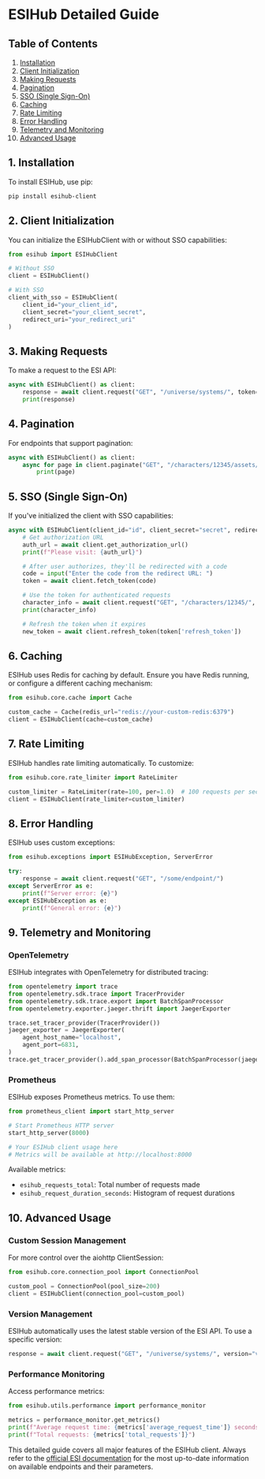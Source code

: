 # ESIHub Detailed Guide

## Table of Contents
1. [Installation](#installation)
2. [Client Initialization](#client-initialization)
3. [Making Requests](#making-requests)
4. [Pagination](#pagination)
5. [SSO (Single Sign-On)](#sso-single-sign-on)
6. [Caching](#caching)
7. [Rate Limiting](#rate-limiting)
8. [Error Handling](#error-handling)
9. [Telemetry and Monitoring](#telemetry-and-monitoring)
10. [Advanced Usage](#advanced-usage)

## 1. Installation

To install ESIHub, use pip:

```bash
pip install esihub-client
```

## 2. Client Initialization

You can initialize the ESIHubClient with or without SSO capabilities:

```python
from esihub import ESIHubClient

# Without SSO
client = ESIHubClient()

# With SSO
client_with_sso = ESIHubClient(
    client_id="your_client_id",
    client_secret="your_client_secret",
    redirect_uri="your_redirect_uri"
)
```

## 3. Making Requests

To make a request to the ESI API:

```python
async with ESIHubClient() as client:
    response = await client.request("GET", "/universe/systems/", token="your_access_token")
    print(response)
```

## 4. Pagination

For endpoints that support pagination:

```python
async with ESIHubClient() as client:
    async for page in client.paginate("GET", "/characters/12345/assets/", token="your_access_token"):
        print(page)
```

## 5. SSO (Single Sign-On)

If you've initialized the client with SSO capabilities:

```python
async with ESIHubClient(client_id="id", client_secret="secret", redirect_uri="uri") as client:
    # Get authorization URL
    auth_url = await client.get_authorization_url()
    print(f"Please visit: {auth_url}")

    # After user authorizes, they'll be redirected with a code
    code = input("Enter the code from the redirect URL: ")
    token = await client.fetch_token(code)

    # Use the token for authenticated requests
    character_info = await client.request("GET", "/characters/12345/", token=token['access_token'])
    print(character_info)

    # Refresh the token when it expires
    new_token = await client.refresh_token(token['refresh_token'])
```

## 6. Caching

ESIHub uses Redis for caching by default. Ensure you have Redis running, or configure a different caching mechanism:

```python
from esihub.core.cache import Cache

custom_cache = Cache(redis_url="redis://your-custom-redis:6379")
client = ESIHubClient(cache=custom_cache)
```

## 7. Rate Limiting

ESIHub handles rate limiting automatically. To customize:

```python
from esihub.core.rate_limiter import RateLimiter

custom_limiter = RateLimiter(rate=100, per=1.0)  # 100 requests per second
client = ESIHubClient(rate_limiter=custom_limiter)
```

## 8. Error Handling

ESIHub uses custom exceptions:

```python
from esihub.exceptions import ESIHubException, ServerError

try:
    response = await client.request("GET", "/some/endpoint/")
except ServerError as e:
    print(f"Server error: {e}")
except ESIHubException as e:
    print(f"General error: {e}")
```

## 9. Telemetry and Monitoring

### OpenTelemetry

ESIHub integrates with OpenTelemetry for distributed tracing:

```python
from opentelemetry import trace
from opentelemetry.sdk.trace import TracerProvider
from opentelemetry.sdk.trace.export import BatchSpanProcessor
from opentelemetry.exporter.jaeger.thrift import JaegerExporter

trace.set_tracer_provider(TracerProvider())
jaeger_exporter = JaegerExporter(
    agent_host_name="localhost",
    agent_port=6831,
)
trace.get_tracer_provider().add_span_processor(BatchSpanProcessor(jaeger_exporter))
```

### Prometheus

ESIHub exposes Prometheus metrics. To use them:

```python
from prometheus_client import start_http_server

# Start Prometheus HTTP server
start_http_server(8000)

# Your ESIHub client usage here
# Metrics will be available at http://localhost:8000
```

Available metrics:
- `esihub_requests_total`: Total number of requests made
- `esihub_request_duration_seconds`: Histogram of request durations

## 10. Advanced Usage

### Custom Session Management

For more control over the aiohttp ClientSession:

```python
from esihub.core.connection_pool import ConnectionPool

custom_pool = ConnectionPool(pool_size=200)
client = ESIHubClient(connection_pool=custom_pool)
```

### Version Management

ESIHub automatically uses the latest stable version of the ESI API. To use a specific version:

```python
response = await client.request("GET", "/universe/systems/", version="v1")
```

### Performance Monitoring

Access performance metrics:

```python
from esihub.utils.performance import performance_monitor

metrics = performance_monitor.get_metrics()
print(f"Average request time: {metrics['average_request_time']} seconds")
print(f"Total requests: {metrics['total_requests']}")
```

This detailed guide covers all major features of the ESIHub client. Always refer to the [official ESI documentation](https://esi.evetech.net/) for the most up-to-date information on available endpoints and their parameters.